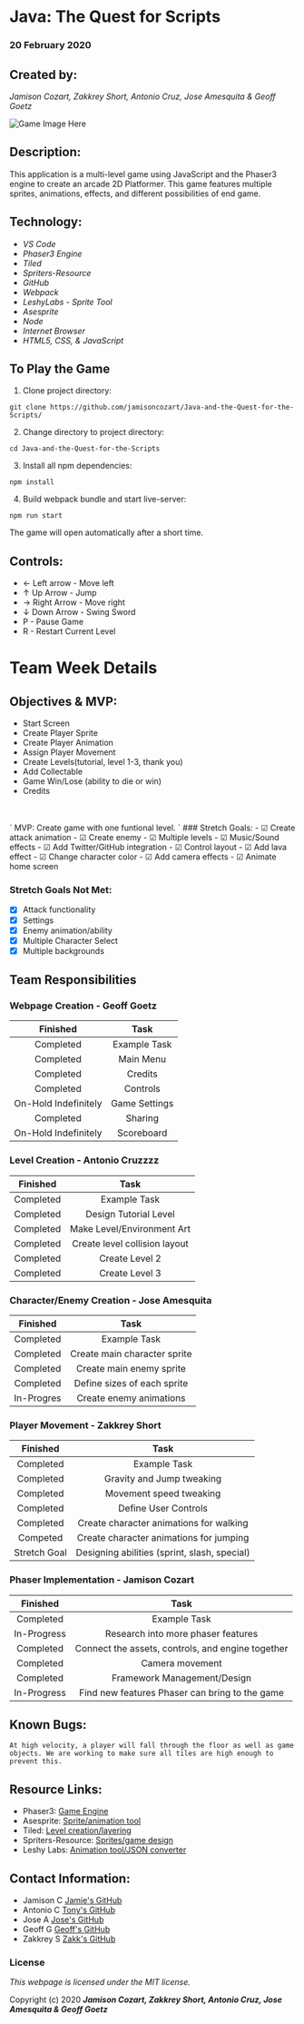 # Java: The Quest for Scripts
### 20 February 2020
## Created by: 
_Jamison Cozart, Zakkrey Short, Antonio Cruz, Jose Amesquita & Geoff Goetz_


![Game Image Here](https://github.com/jamisoncozart/Java-and-the-Quest-for-the-Scripts/raw/master/assets/gameScreenshot.jpg)

## Description: 

This application is a multi-level game using JavaScript and the Phaser3 engine to create an arcade 2D Platformer. This game features multiple sprites, animations, effects, and different possibilities of end game.


## Technology:
 * _VS Code_
 * _Phaser3 Engine_
 * _Tiled_
 * _Spriters-Resource_
 * _GitHub_
 * _Webpack_
 * _LeshyLabs - Sprite Tool_
 * _Asesprite_
 * _Node_
 * _Internet Browser_
 * _HTML5, CSS, & JavaScript_


## To Play the Game

1. Clone project directory:
```
git clone https://github.com/jamisoncozart/Java-and-the-Quest-for-the-Scripts/
```
2. Change directory to project directory:
```
cd Java-and-the-Quest-for-the-Scripts
```
3. Install all npm dependencies:
```
npm install
```
4. Build webpack bundle and start live-server:
```
npm run start
```
The game will open automatically after a short time.


## Controls:

* &larr; Left arrow - Move left
* &uarr; Up Arrow - Jump
* &rarr; Right Arrow - Move right
* &darr; Down Arrow - Swing Sword
* P - Pause Game
* R - Restart Current Level


# Team Week Details
## Objectives & MVP:
* Start Screen
* Create Player Sprite
* Create Player Animation
* Assign Player Movement
* Create Levels(tutorial, level 1-3, thank you)
* Add Collectable
* Game Win/Lose (ability to die or win)
* Credits
<br>
<br>
`
MVP: Create game with one funtional level.
`
### Stretch Goals:
 - &#x2611; Create attack animation 
 - &#x2611; Create enemy
 - &#x2611; Multiple levels
 - &#x2611; Music/Sound effects
 - &#x2611; Add Twitter/GitHub integration
 - &#x2611; Control layout
 - &#x2611; Add lava effect
 - &#x2611; Change character color
 - &#x2611; Add camera effects
 - &#x2611; Animate home screen
 

 ### Stretch Goals Not Met:
 - &#x2612; Attack functionality
 - &#x2612; Settings
 - &#x2612; Enemy animation/ability
 - &#x2612; Multiple Character Select
 - &#x2612; Multiple backgrounds

## Team Responsibilities

### Webpage Creation - Geoff Goetz

|Finished|Task|
|:-:|:-:|
|Completed|Example Task|
|Completed|Main Menu|
|Completed|Credits|
|Completed|Controls|
|On-Hold Indefinitely|Game Settings|
|Completed|Sharing|
|On-Hold Indefinitely|Scoreboard|

### Level Creation - Antonio Cruzzzz

|Finished|Task|
|:-:|:-:|
|Completed|Example Task|
|Completed|Design Tutorial Level|
|Completed|Make Level/Environment Art|
|Completed|Create level collision layout|
|Completed|Create Level 2|
|Completed|Create Level 3|

### Character/Enemy Creation - Jose Amesquita

|Finished|Task|
|:-:|:-:|
|Completed|Example Task|
|Completed|Create main character sprite|
|Completed|Create main enemy sprite|
|Completed|Define sizes of each sprite|
|In-Progres|Create enemy animations|

### Player Movement - Zakkrey Short

|Finished|Task|
|:-:|:-:|
|Completed|Example Task|
|Completed|Gravity and Jump tweaking|
|Completed|Movement speed tweaking|
|Completed|Define User Controls|
|Completed|Create character animations for walking|
|Competed|Create character animations for jumping|
|Stretch Goal|Designing abilities (sprint, slash, special)|

### Phaser Implementation - Jamison Cozart

|Finished|Task|
|:-:|:-:|
|Completed|Example Task|
|In-Progress|Research into more phaser features|
|Completed|Connect the assets, controls, and engine together|
|Completed|Camera movement|
|Completed|Framework Management/Design|
|In-Progress|Find new features Phaser can bring to the game|


## Known Bugs:
`At high velocity, a player will fall through the floor as well as game objects. We are working to make sure all tiles are high enough to prevent this.
`

## Resource Links:
- Phaser3: [Game Engine](https://phaser.io/phaser3)
- Asesprite: [Sprite/animation tool](https://www.aseprite.org)
- Tiled: [Level creation/layering](https://tiled.co)
- Spriters-Resource: [Sprites/game design](https://www.spriters-resource.com)
- Leshy Labs: [Animation tool/JSON converter](https://www.leshylabs.com/apps/sstool/)

## Contact Information:
- Jamison C [Jamie's GitHub](https://github.com/jamisoncozart)
- Antonio C [Tony's GitHub](https://github.com/assassin56)
- Jose A [Jose's GitHub](https://github.com/joseamesquita)
- Geoff G [Geoff's GitHub](https://github.com/Pieharder)
- Zakkrey S [Zakk's GitHub](https://github.com/zakkreyshort)

### License

*This webpage is licensed under the MIT license.*

Copyright (c) 2020 **_Jamison Cozart, Zakkrey Short, Antonio Cruz, Jose Amesquita & Geoff Goetz_**



